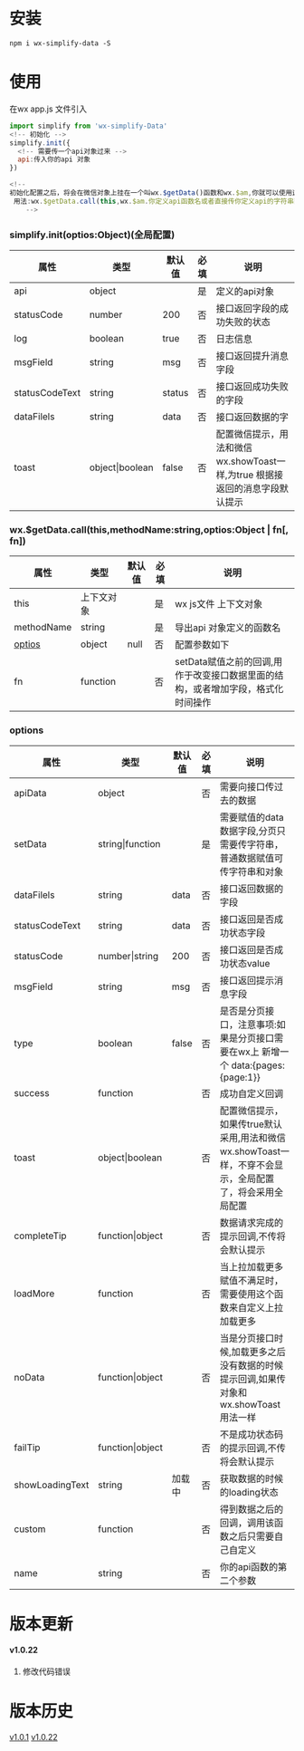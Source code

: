 
# 安装
`
npm i wx-simplify-data -S
`
# 使用

在wx app.js 文件引入 


```javascript
import simplify from 'wx-simplify-Data'
<!-- 初始化 -->
simplify.init({
  <!-- 需要传一个api对象过来 -->
  api:传入你的api 对象
})

<!--
初始化配置之后，将会在微信对象上挂在一个叫wx.$getData()函数和wx.$am,你就可以使用这个函数来简易操作请求api接口,
 用法:wx.$getData.call(this,wx.$am.你定义api函数名或者直接传你定义api的字符串函数名过来,{},fn)
    -->

```


### simplify.init(optios:Object)(全局配置)

| 属性           | 类型            | 默认值 | 必填 | 说明                                                         |
| -------------- | --------------- | ------ | ---- | ------------------------------------------------------------ |
| api            | object          |        | 是   | 定义的api对象                                                |
| statusCode     | number          | 200    | 否   | 接口返回字段的成功失败的状态                                 |
| log            | boolean         | true   | 否   | 日志信息                                                     |
| msgField       | string          | msg    | 否   | 接口返回提升消息字段                                         |
| statusCodeText | string          | status | 否   | 接口返回成功失败的字段                                       |
| dataFilels     | string          | data   | 否   | 接口返回数据的字                                             |
| toast          | object\|boolean | false  | 否   | 配置微信提示，用法和微信wx.showToast一样,为true 根据接返回的消息字段默认提示 |

### wx.$getData.call(this,methodName:string,optios:Object | fn[, fn])

| 属性           | 类型             | 默认值 | 必填 | 说明                                                         |
| -------------- | -------- | ------ | ---- | ------------------------------------------------------------ |
| this    | 上下文对象    |        | 是  | wx js文件 上下文对象                   |
| methodName | string           |  | 是  | 导出api 对象定义的函数名                 |
| <a href="#options" >optios</a> | object | null | 否 | 配置参数如下 |
| fn | function | | 否 | setData赋值之前的回调,用作于改变接口数据里面的结构，或者增加字段，格式化时间操作 |

### <a id="options">options</a>

| 属性            | 类型             | 默认值 | 必填 | 说明                                                         |
| --------------- | ---------------- | ------ | ---- | ------------------------------------------------------------ |
| apiData         | object           |        | 否   | 需要向接口传过去的数据                                       |
| setData         | string\|function |        | 是   | 需要赋值的data 数据字段,分页只需要传字符串，普通数据赋值可传字符串和对象 |
| dataFilels      | string           | data   | 否   | 接口返回数据的字段                                           |
| statusCodeText  | string           | data   | 否   | 接口返回是否成功状态字段                                     |
| statusCode      | number\|string   | 200    | 否   | 接口返回是否成功状态value                                    |
| msgField        | string           | msg    | 否   | 接口返回提示消息字段                                         |
| type            | boolean          | false  | 否   | 是否是分页接口，注意事项:如果是分页接口需要在wx上 新增一个 data:{pages:{page:1}} |
| success         | function         |        | 否   | 成功自定义回调                                               |
| toast           | object\|boolean  |        | 否   | 配置微信提示，如果传true默认采用,用法和微信wx.showToast一样，不穿不会显示，全局配置了，将会采用全局配置 |
| completeTip     | function\|object |        | 否   | 数据请求完成的提示回调,不传将会默认提示                      |
| loadMore        | function         |        | 否   | 当上拉加载更多赋值不满足时，需要使用这个函数来自定义上拉加载更多 |
| noData          | function\|object |        | 否   | 当是分页接口时候,加载更多之后没有数据的时候提示回调,如果传对象和wx.showToast 用法一样 |
| failTip         | function\|object |        | 否   | 不是成功状态码的提示回调,不传将会默认提示                    |
| showLoadingText | string           | 加载中 | 否   | 获取数据的时候的loading状态                                  |
| custom          | function         |        | 否   | 得到数据之后的回调，调用该函数之后只需要自己自定义           |
| name            | string           |        | 否   | 你的api函数的第二个参数                                      |



# 版本更新

####  **v1.0.22**

1. 修改代码错误


# 版本历史
[v1.0.1](./README-1.0.1.md)
[v1.0.22](./README-1.0.22.md)

